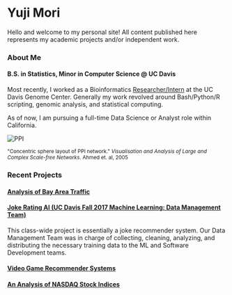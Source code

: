 # Yuji Mori 

Hello and welcome to my personal site! All content published here represents my academic projects and/or independent work.

### About Me 

#### B.S. in Statistics, Minor in Computer Science @ UC Davis


Most recently, I worked as a Bioinformatics [Researcher/Intern](http://michelmorelab.ucdavis.edu/member_page.php?id=170) at the UC Davis Genome Center. Generally my work revolved around Bash/Python/R scripting, genomic analysis, and statistical computing. 


As of now, I am pursuing a full-time Data Science or Analyst role within California.


![PPI](http://www.cs.usyd.edu.au/~shhong/PPI.jpg)

<sup>
"Concentric sphere layout of PPI network." 
<i>Visualisation and Analysis of Large and Complex Scale-free Networks.</i> 
Ahmed et. al, 2005 
</sup>

### Recent Projects

#### [Analysis of Bay Area Traffic](https://laic5.github.io/traffic/)

#### [Joke Rating AI (UC Davis Fall 2017 Machine Learning: Data Management Team) ](https://ypmori.github.io/ECS171_Project_Report-3.pdf)
This class-wide project is essentially a joke recommender system. Our Data Management Team was in charge of collecting, cleaning, analyzing, and distributing the necessary training data to the ML and Software Development teams.

#### [Video Game Recommender Systems](https://ypmori.github.io/STA141C_Report.pdf)

#### [An Analysis of NASDAQ Stock Indices](https://ypmori.github.io/NASDAQ+Stock+Analysis)

